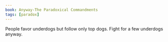 ```yaml
---
book: Anyway-The Paradoxical Commandments
tags: [paradox]
---
```

People favor underdogs but follow only top dogs. Fight for a few underdogs anyway.